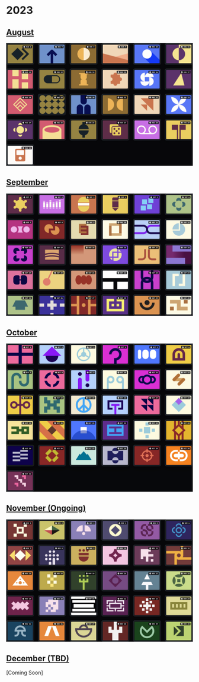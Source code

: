 # 2023

## [August](./aug.md)

![Aug 2023](../../assets/daily-targets/2023/aug.png)

## [September](./sep.md)

![Sep 2023](../../assets/daily-targets/2023/sep.png)

## [October](./oct.md)

![Oct 2023](../../assets/daily-targets/2023/oct.png)

## [November (Ongoing)](./nov.md)

![Nov 2023](../../assets/daily-targets/2023/nov.png)

## [December (TBD)](./dec.md)

[Coming Soon]

